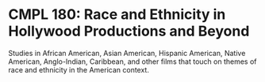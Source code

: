 # CMPL 180: Race and Ethnicity in Hollywood Productions and Beyond

Studies in African American, Asian American, Hispanic American, Native American, Anglo-Indian, Caribbean, and other films that touch on themes of race and ethnicity in the American context.